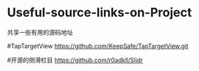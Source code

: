 # Useful-source-links-on-Project
共享一些有用的源码地址

#TapTargetView
https://github.com/KeepSafe/TapTargetView.git

#开源的侧滑栏目
https://github.com/r0adkll/Slidr

